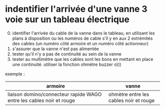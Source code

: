 # indentifier l'arrivée d'une vanne 3 voie sur un tableau électrique

0) identifier l'arrivée du cable de la vanne dans le tableau, en utilisant les plans à disposition ou les numéros de cable s'il y en aux 2 extrémités des cables (un numéro côté armoire et un numéro côté actionneur)
1) s'assurer que la vanne n'est pas alimentée
2) tester qu'il n'y a pas de continuité au sein de la vanne
3) tester au multimètre que les cables sont les bons en mettant en place une continuité. utiliser la fonction ohmètre buzzer o)))

exemple :

armoire | vanne
-- | --
liaison domino/connecteur rapide WAGO entre les cables noir et rouge | ohmètre entre les cables noir et rouge

